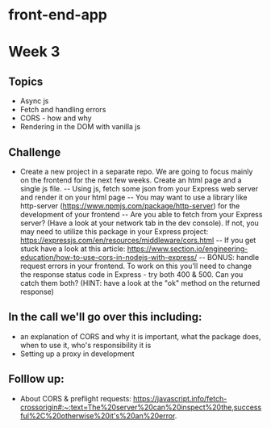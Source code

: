 # front-end-app
# Week 3
## Topics
- Async js
- Fetch and handling errors
- CORS - how and why
- Rendering in the DOM with vanilla js
## Challenge
- Create a new project in a separate repo. We are going to focus mainly on the frontend for the next few weeks. Create an html page and a single js file. 
-- Using js, fetch some json from your Express web server and render it on your html page
-- You may want to use a library like http-server (https://www.npmjs.com/package/http-server) for the development of your frontend
-- Are you able to fetch from your Express server? (Have a look at your network tab in the dev console). If not, you may need to utilize this package in your Express project: https://expressjs.com/en/resources/middleware/cors.html
-- If you get stuck have a look at this article: https://www.section.io/engineering-education/how-to-use-cors-in-nodejs-with-express/
-- BONUS: handle request errors in your frontend. To work on this you'll need to change the response status code in Express - try both 400 & 500. Can you catch them both? (HINT: have a look at the "ok" method on the returned response)
## In the call we'll go over this including:
- an explanation of CORS and why it is important, what the package does, when to use it, who's responsibility it is
- Setting up a proxy in development
## Folllow up:
- About CORS & preflight requests: https://javascript.info/fetch-crossorigin#:~:text=The%20server%20can%20inspect%20the,successful%2C%20otherwise%20it's%20an%20error.
